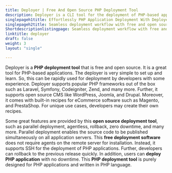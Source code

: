```yaml
---
title: Deployer | Free And Open Source PHP Deployment Tool
description: Deployer is a CLI tool for the deployment of PHP-based applications. It supports popular PHP frameworks, open source CMS, and shopping cart software.
singlepageh1title: Effortlessly PHP Application Deployment With Deployer
singlepageh2title: Seamless deployment workflow with free and open source deployment tool for PHP-based applications. Easily set up and supports popular frameworks.
Shortdescriptionlistingpage: Seamless deployment workflow with free and open source deployment tool for PHP-based applications. Easily set up and supports popular frameworks.
linktitle: deployer
draft: false
weight: 3
layout: "single"

---
```


Deployer is a **PHP deployment tool** that is free and open source. It is a great tool for PHP-based applications. The deployer is very simple to set up and learn. So, this can be rapidly used for deployment by developers with some experience. Deployer supports popular PHP frameworks out of the box such as Laravel, Symfony, Codeigniter, Zend, and many more. Further, it supports open source CMS like WordPress, Joomla, and Drupal. Moreover, it comes with built-in recipes for eCommerce software such as Magento, and PrestaShop. For unique use cases, developers may create their own recipes.

Some great features are provided by this **open source deployment tool**, such as parallel deployment, agentless, rollback, zero downtime, and many more. Parallel deployment enables the source code to be published simultaneously on all application servers. This **free deployment software** does not require agents on the remote server for installation. Instead, it supports SSH for the deployment of PHP applications. Further, developers can rollback to the previous release quickly. In addition, users can **deploy PHP application** with no downtime. This **PHP deployment tool** is purely designed for PHP applications and written in PHP language.